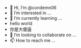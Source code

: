 - 👋 Hi, I’m @condemn06
- 👀 I’m interested in ...
- 🌱 I’m currently learning ...
- hello world
- 你是大傻逼
- 💞️ I’m looking to collaborate on ...
- 📫 How to reach me ...

<!---
condemn06/condemn06 is a ✨ special ✨ repository because its `README.md` (this file) appears on your GitHub profile.
You can click the Preview link to take a look at your changes.
im super
--->

